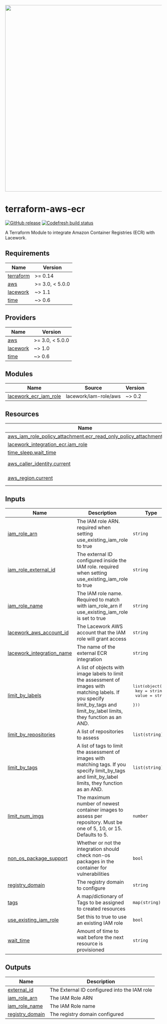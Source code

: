 <a href="https://lacework.com"><img src="https://techally-content.s3-us-west-1.amazonaws.com/public-content/lacework_logo_full.png" width="600"></a>

# terraform-aws-ecr

[![GitHub release](https://img.shields.io/github/release/lacework/terraform-aws-ecr.svg)](https://github.com/lacework/terraform-aws-ecr/releases/)
[![Codefresh build status]( https://g.codefresh.io/api/badges/pipeline/lacework/terraform-modules%2Ftest-compatibility?type=cf-1&key=eyJhbGciOiJIUzI1NiJ9.NWVmNTAxOGU4Y2FjOGQzYTkxYjg3ZDEx.RJ3DEzWmBXrJX7m38iExJ_ntGv4_Ip8VTa-an8gBwBo)]( https://g.codefresh.io/pipelines/edit/new/builds?id=607e25e6728f5a6fba30431b&pipeline=test-compatibility&projects=terraform-modules&projectId=607db54b728f5a5f8930405d)

A Terraform Module to integrate Amazon Container Registries (ECR) with Lacework.

## Requirements

| Name | Version |
|------|---------|
| <a name="requirement_terraform"></a> [terraform](#requirement\_terraform) | >= 0.14 |
| <a name="requirement_aws"></a> [aws](#requirement\_aws) | >= 3.0, < 5.0.0 |
| <a name="requirement_lacework"></a> [lacework](#requirement\_lacework) | ~> 1.1 |
| <a name="requirement_time"></a> [time](#requirement\_time) | ~> 0.6 |

## Providers

| Name | Version |
|------|---------|
| <a name="provider_aws"></a> [aws](#provider\_aws) | >= 3.0, < 5.0.0 |
| <a name="provider_lacework"></a> [lacework](#provider\_lacework) | ~> 1.0 |
| <a name="provider_time"></a> [time](#provider\_time) | ~> 0.6 |

## Modules

| Name | Source | Version |
|------|--------|---------|
| <a name="module_lacework_ecr_iam_role"></a> [lacework\_ecr\_iam\_role](#module\_lacework\_ecr\_iam\_role) | lacework/iam-role/aws | ~> 0.2 |

## Resources

| Name | Type |
|------|------|
| [aws_iam_role_policy_attachment.ecr_read_only_policy_attachment](https://registry.terraform.io/providers/hashicorp/aws/latest/docs/resources/iam_role_policy_attachment) | resource |
| [lacework_integration_ecr.iam_role](https://registry.terraform.io/providers/lacework/lacework/latest/docs/resources/integration_ecr) | resource |
| [time_sleep.wait_time](https://registry.terraform.io/providers/hashicorp/time/latest/docs/resources/sleep) | resource |
| [aws_caller_identity.current](https://registry.terraform.io/providers/hashicorp/aws/latest/docs/data-sources/caller_identity) | data source |
| [aws_region.current](https://registry.terraform.io/providers/hashicorp/aws/latest/docs/data-sources/region) | data source |

## Inputs

| Name | Description | Type | Default | Required |
|------|-------------|------|---------|:--------:|
| <a name="input_iam_role_arn"></a> [iam\_role\_arn](#input\_iam\_role\_arn) | The IAM role ARN. required when setting use\_existing\_iam\_role to true | `string` | `""` | no |
| <a name="input_iam_role_external_id"></a> [iam\_role\_external\_id](#input\_iam\_role\_external\_id) | The external ID configured inside the IAM role. required when setting use\_existing\_iam\_role to true | `string` | `""` | no |
| <a name="input_iam_role_name"></a> [iam\_role\_name](#input\_iam\_role\_name) | The IAM role name. Required to match with iam\_role\_arn if use\_existing\_iam\_role is set to true | `string` | `""` | no |
| <a name="input_lacework_aws_account_id"></a> [lacework\_aws\_account\_id](#input\_lacework\_aws\_account\_id) | The Lacework AWS account that the IAM role will grant access | `string` | `"434813966438"` | no |
| <a name="input_lacework_integration_name"></a> [lacework\_integration\_name](#input\_lacework\_integration\_name) | The name of the external ECR integration | `string` | `"TF ECR IAM Role"` | no |
| <a name="input_limit_by_labels"></a> [limit\_by\_labels](#input\_limit\_by\_labels) | A list of objects with image labels to limit the assessment of images with matching labels. If you specify limit\_by\_tags and limit\_by\_label limits, they function as an AND. | <pre>list(object({<br>    key   = string<br>    value = string<br>  }))</pre> | `[]` | no |
| <a name="input_limit_by_repositories"></a> [limit\_by\_repositories](#input\_limit\_by\_repositories) | A list of repositories to assess | `list(string)` | `[]` | no |
| <a name="input_limit_by_tags"></a> [limit\_by\_tags](#input\_limit\_by\_tags) | A list of tags to limit the assessment of images with matching tags. If you specify limit\_by\_tags and limit\_by\_label limits, they function as an AND. | `list(string)` | `[]` | no |
| <a name="input_limit_num_imgs"></a> [limit\_num\_imgs](#input\_limit\_num\_imgs) | The maximum number of newest container images to assess per repository. Must be one of 5, 10, or 15. Defaults to 5. | `number` | `5` | no |
| <a name="input_non_os_package_support"></a> [non\_os\_package\_support](#input\_non\_os\_package\_support) | Whether or not the integration should check non-os packages in the container for vulnerabilities | `bool` | `true` | no |
| <a name="input_registry_domain"></a> [registry\_domain](#input\_registry\_domain) | The registry domain to configure | `string` | `""` | no |
| <a name="input_tags"></a> [tags](#input\_tags) | A map/dictionary of Tags to be assigned to created resources | `map(string)` | `{}` | no |
| <a name="input_use_existing_iam_role"></a> [use\_existing\_iam\_role](#input\_use\_existing\_iam\_role) | Set this to true to use an existing IAM role | `bool` | `false` | no |
| <a name="input_wait_time"></a> [wait\_time](#input\_wait\_time) | Amount of time to wait before the next resource is provisioned | `string` | `"15s"` | no |

## Outputs

| Name | Description |
|------|-------------|
| <a name="output_external_id"></a> [external\_id](#output\_external\_id) | The External ID configured into the IAM role |
| <a name="output_iam_role_arn"></a> [iam\_role\_arn](#output\_iam\_role\_arn) | The IAM Role ARN |
| <a name="output_iam_role_name"></a> [iam\_role\_name](#output\_iam\_role\_name) | The IAM Role name |
| <a name="output_registry_domain"></a> [registry\_domain](#output\_registry\_domain) | The registry domain configured |

